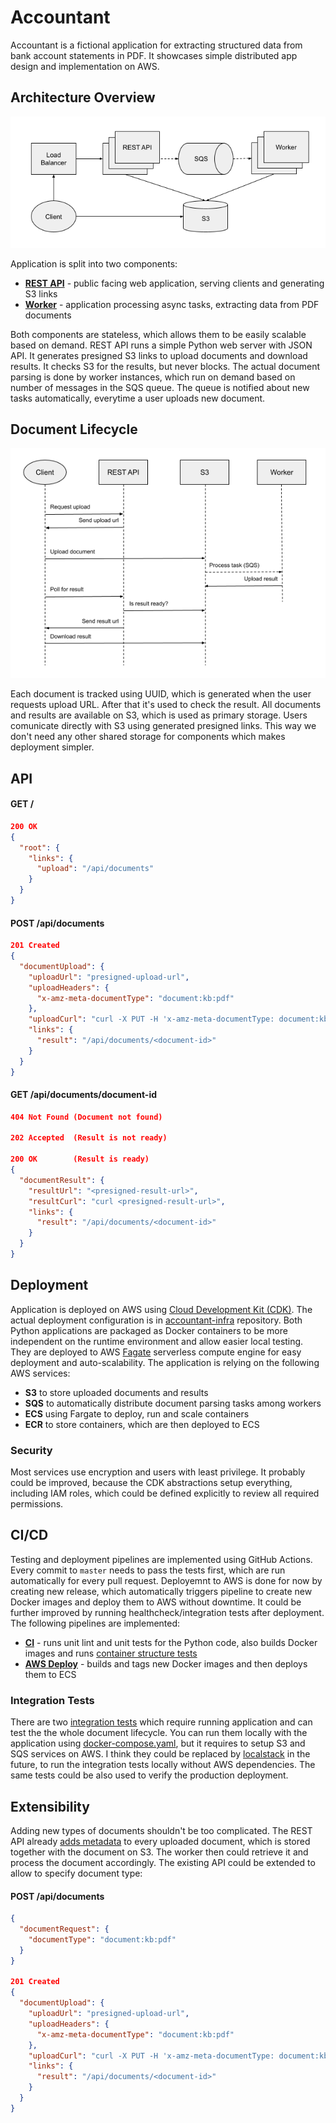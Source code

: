 # Accountant

Accountant is a fictional application for extracting structured data from bank account statements in PDF. It showcases simple distributed app design and implementation on AWS.

## Architecture Overview

![overview](docs/accountant-overview.png)

Application is split into two components:
* **[REST API](web.py)** - public facing web application, serving clients and generating S3 links
* **[Worker](worker.py)** - application processing async tasks, extracting data from PDF documents

Both components are stateless, which allows them to be easily scalable based on demand. REST API runs a simple Python web server with JSON API. It generates presigned S3 links to upload documents and download results. It checks S3 for the results, but never blocks. The actual document parsing is done by worker instances, which run on demand based on number of messages in the SQS queue. The queue is notified about new tasks automatically, everytime a user uploads new document.

## Document Lifecycle

![sequence](docs/accountant-sequence.png)

Each document is tracked using UUID, which is generated when the user requests upload URL. After that it's used to check the result. All documents and results are available on S3, which is used as primary storage. Users comunicate directly with S3 using generated presigned links. This way we don't need any other shared storage for components which makes deployment simpler.

## API

#### GET /
```json
200 OK
{
  "root": {
    "links": {
      "upload": "/api/documents"
    }
  }
}
```

#### POST /api/documents
```json
201 Created
{
  "documentUpload": {
    "uploadUrl": "presigned-upload-url",
    "uploadHeaders": {
      "x-amz-meta-documentType": "document:kb:pdf"
    },
    "uploadCurl": "curl -X PUT -H 'x-amz-meta-documentType: document:kb:pdf' --upload-file filename <presigned-upload-url>",
    "links": {
      "result": "/api/documents/<document-id>"
    }
  }
}
```

#### GET /api/documents/document-id
```json
404 Not Found (Document not found)

202 Accepted  (Result is not ready)

200 OK        (Result is ready)
{
  "documentResult": {
    "resultUrl": "<presigned-result-url>",
    "resultCurl": "curl <presigned-result-url>",
    "links": {
      "result": "/api/documents/<document-id>"
    }
  }
}
```

## Deployment

Application is deployed on AWS using [Cloud Development Kit (CDK)](https://aws.amazon.com/cdk/). The actual deployment configuration is in [accountant-infra](https://github.com/kupcimat/accountant-infra) repository. Both Python applications are packaged as Docker containers to be more independent on the runtime environment and allow easier local testing. They are deployed to AWS [Fagate](https://aws.amazon.com/fargate) serverless compute engine for easy deployment and auto-scalability. The application is relying on the following AWS services:
* **S3** to store uploaded documents and results
* **SQS** to automatically distribute document parsing tasks among workers
* **ECS** using Fargate to deploy, run and scale containers
* **ECR** to store containers, which are then deployed to ECS

### Security

Most services use encryption and users with least privilege. It probably could be improved, because the CDK abstractions setup everything, including IAM roles, which could be defined explicitly to review all required permissions.

## CI/CD

Testing and deployment pipelines are implemented using GitHub Actions. Every commit to `master` needs to pass the tests first, which are run automatically for every pull request. Deployemnt to AWS is done for now by creating new release, which automatically triggers pipeline to create new Docker images and deploy them to AWS without downtime. It could be further improved by running healthcheck/integration tests after deployment. The following pipelines are implemented:
* **[CI](.github/workflows/ci.yml)** - runs unit lint and unit tests for the Python code, also builds Docker images and runs [container structure tests](https://github.com/GoogleContainerTools/container-structure-test)
* **[AWS Deploy](.github/workflows/aws-deploy.yml)** - builds and tags new Docker images and then deploys them to ECS

### Integration Tests

There are two [integration tests](test/e2e_test.py) which require running application and can test the the whole document lifecycle. You can run them locally with the application using [docker-compose.yaml](docker-compose.yaml), but it requires to setup S3 and SQS services on AWS. I think they could be replaced by [localstack](https://github.com/localstack/localstack) in the future, to run the integration tests locally without AWS dependencies. The same tests could be also used to verify the production deployment.

## Extensibility

Adding new types of documents shouldn't be too complicated. The REST API already [adds metadata](accountant/web/routes.py#L42) to every uploaded document, which is stored together with the document on S3. The worker then could retrieve it and process the document accordingly. The existing API could be extended to allow to specify document type:

#### POST /api/documents
```json
{
  "documentRequest": {
    "documentType": "document:kb:pdf"
  }
}

201 Created
{
  "documentUpload": {
    "uploadUrl": "presigned-upload-url",
    "uploadHeaders": {
      "x-amz-meta-documentType": "document:kb:pdf"
    },
    "uploadCurl": "curl -X PUT -H 'x-amz-meta-documentType: document:kb:pdf' --upload-file filename <presigned-upload-url>",
    "links": {
      "result": "/api/documents/<document-id>"
    }
  }
}
```